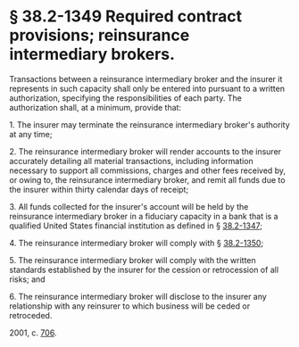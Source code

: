 # § 38.2-1349 Required contract provisions; reinsurance intermediary brokers.

<p>Transactions between a reinsurance intermediary broker and the insurer it represents in such capacity shall only be entered into pursuant to a written authorization, specifying the responsibilities of each party. The authorization shall, at a minimum, provide that:</p><p>1. The insurer may terminate the reinsurance intermediary broker's authority at any time;</p><p>2. The reinsurance intermediary broker will render accounts to the insurer accurately detailing all material transactions, including information necessary to support all commissions, charges and other fees received by, or owing to, the reinsurance intermediary broker, and remit all funds due to the insurer within thirty calendar days of receipt;</p><p>3. All funds collected for the insurer's account will be held by the reinsurance intermediary broker in a fiduciary capacity in a bank that is a qualified United States financial institution as defined in § <a href='http://law.lis.virginia.gov/vacode/38.2-1347/'>38.2-1347</a>;</p><p>4. The reinsurance intermediary broker will comply with § <a href='http://law.lis.virginia.gov/vacode/38.2-1350/'>38.2-1350</a>;</p><p>5. The reinsurance intermediary broker will comply with the written standards established by the insurer for the cession or retrocession of all risks; and</p><p>6. The reinsurance intermediary broker will disclose to the insurer any relationship with any reinsurer to which business will be ceded or retroceded.</p><p>2001, c. <a href='http://lis.virginia.gov/cgi-bin/legp604.exe?011+ful+CHAP0706'>706</a>.</p>